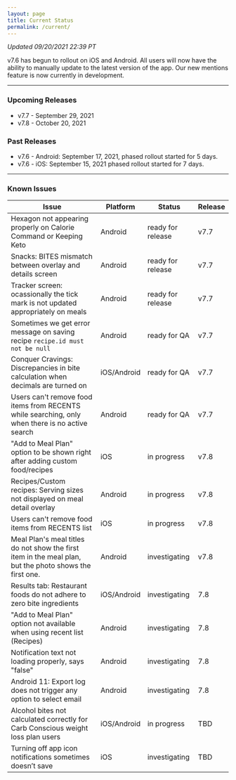 ```yaml
---
layout: page
title: Current Status
permalink: /current/
---
```


_Updated 09/20/2021 22:39 PT_

v7.6 has begun to rollout on iOS and Android. All users will now have the ability to manually update to the latest version of the app. Our new mentions feature is now currently in development. 

***

### Upcoming Releases
- v7.7   - September 29, 2021
- v7.8   - October 20, 2021

### Past Releases
- v7.6 - Android: September 17, 2021, phased rollout started for 5 days.
- v7.6 - iOS: September 15, 2021 phased rollout started for 7 days.

***

### Known Issues

|Issue                          |Platform   | Status    | Release           |
| ---                           | ---       | ---       | ---               |
|Hexagon not appearing properly on Calorie Command or Keeping Keto |Android|ready for release| v7.7|
|Snacks: BITES mismatch between overlay and details screen |Android|ready for release| v7.7|
|Tracker screen: ocassionally the tick mark is not updated appropriately on meals|Android|ready for release| v7.7|
|Sometimes we get error message on saving recipe `recipe.id must not be null` |Android|ready for QA| v7.7|
|Conquer Cravings: Discrepancies in bite calculation when decimals are turned on |iOS/Android|ready for QA| v7.7|
|Users can't remove food items from RECENTS while searching, only when there is no active search |Android|ready for QA| v7.7|
|"Add to Meal Plan" option to be shown right after adding custom food/recipes |iOS|in progress| v7.8|
|Recipes/Custom recipes: Serving sizes not displayed on meal detail overlay |Android|in progress| v7.8|
|Users can't remove food items from RECENTS list |iOS|in progress| v7.8|
|Meal Plan's meal titles do not show the first item in the meal plan, but the photo shows the first one. |Android|investigating| v7.8|
|Results tab: Restaurant foods do not adhere to zero bite ingredients |iOS/Android|investigating| 7.8|
|"Add to Meal Plan" option not available when using recent list (Recipes) |Android|investigating| 7.8|
|Notification text not loading properly, says "false" |Android|investigating| 7.8|
|Android 11: Export log does not trigger any option to select email |Android|investigating| 7.8|
|Alcohol bites not calculated correctly for Carb Conscious weight loss plan users |iOS/Android|in progress| TBD|
|Turning off app icon notifications sometimes doesn’t save|iOS|investigating| TBD               |
